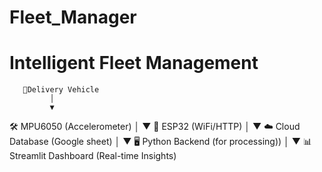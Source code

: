 # Fleet_Manager
# Intelligent Fleet Management
       🚛Delivery Vehicle
             │
             ▼
  🛠️ MPU6050 (Accelerometer)
             │
             ▼
   📡 ESP32 (WiFi/HTTP)
             │
             ▼
   ☁️ Cloud Database (Google sheet)
             │
             ▼
   🖥️ Python Backend (for processing))
             │
             ▼
   📊 Streamlit Dashboard (Real-time Insights)
